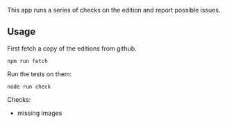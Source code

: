 This app runs a series of checks on the edition and report possible issues.

## Usage

First fetch a copy of the editions from github.

`npm run fetch`

Run the tests on them:

`node run check`

Checks:

- missing images
